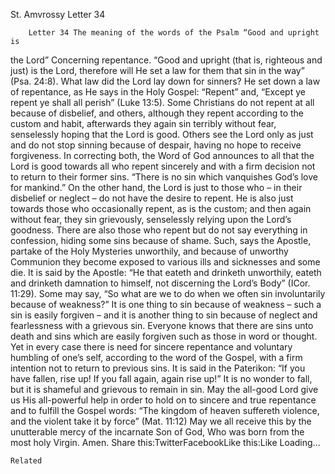 St. Amvrossy Letter 34

		Letter 34 The meaning of the words of the Psalm “Good and upright is
the Lord” Concerning repentance.
“Good and upright (that is, righteous and just) is the Lord, therefore
will He set a law for them that sin in the way” (Psa. 24:8).
What law did the Lord lay down for sinners? He set down a law of
repentance, as He says in the Holy Gospel: “Repent” and, “Except ye
repent ye shall all perish” (Luke 13:5).
Some Christians do not repent at all because of disbelief, and others,
although they repent according to the custom and habit, afterwards
they again sin terribly without fear, senselessly hoping that the Lord
is good. Others see the Lord only as just and do not stop sinning
because of despair, having no hope to receive forgiveness. In
correcting both, the Word of God announces to all that the Lord is
good towards all who repent sincerely and with a firm decision not to
return to their former sins. “There is no sin which vanquishes God’s
love for mankind.” On the other hand, the Lord is just to those who – in
their disbelief or neglect – do not have the desire to repent. He is
also just towards those who occasionally repent, as is the custom; and
then again without fear, they sin grievously, senselessly relying upon
the Lord’s goodness. There are also those who repent but do not say
everything in confession, hiding some sins because of shame. Such,
says the Apostle, partake of the Holy Mysteries unworthily, and
because of unworthy Communion they become exposed to various ills and
sicknesses and some die. It is said by the Apostle: “He that eateth
and drinketh unworthily, eateth and drinketh damnation to himself, not
discerning the Lord’s Body” (ICor. 11:29).
Some may say, “So what are we to do when we often sin involuntarily
because of weakness?” It is one thing to sin because of weakness –
such a sin is easily forgiven – and it is another thing to sin because
of neglect and fearlessness with a grievous sin. Everyone knows that
there are sins unto death and sins which are easily forgiven such as
those in word or thought. Yet in every case there is need for sincere
repentance and voluntary humbling of one’s self, according to the word
of the Gospel, with a firm intention not to return to previous sins.
It is said in the Paterikon: “If you have fallen, rise up! If you fall
again, again rise up!” It is no wonder to fall, but it is shameful and
grievous to remain in sin.
May the all-good Lord give us His all-powerful help in order to hold
on to sincere and true repentance and to fulfill the Gospel words:
“The kingdom of heaven suffereth violence, and the violent take it by
force” (Mat. 11:12) May we all receive this by the unutterable mercy
of the incarnate Son of God, Who was born from the most holy Virgin.
Amen.
Share this:TwitterFacebookLike this:Like Loading...

	Related
			